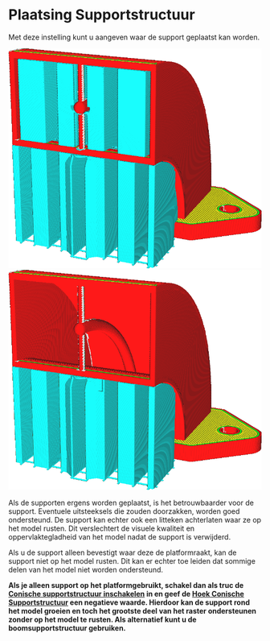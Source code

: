 Plaatsing Supportstructuur
====
Met deze instelling kunt u aangeven waar de support geplaatst kan worden.

<!--screenshot {
"image_path": "support_type_everywhere.png",
"modellen": [{"script": "duct.scad"}],
"camerapositie": [56, 127, 60],
"instellingen": {
    "support_enable": waar,
    "support_type": "overal"
},
"kleuren": 32
}-->
<!--screenshot {
"image_path": "support_type_touching_buildplate.png",
"modellen": [{"script": "duct.scad"}],
"camerapositie": [56, 127, 60],
"instellingen": {
    "support_enable": waar,
    "support_type": "platform"
},
"kleuren": 32
}-->
![support wordt gegenereerd voor alle overhangende oppervlakken](../../../articles/images/support_type_everywhere.png)
![support wordt alleen gegenereerd waar deze op de platformkan rusten](../../../articles/images/support_type_touching_buildplate.png)

Als de supporten ergens worden geplaatst, is het betrouwbaarder voor de support. Eventuele uitsteeksels die zouden doorzakken, worden goed ondersteund. De support kan echter ook een litteken achterlaten waar ze op het model rusten. Dit verslechtert de visuele kwaliteit en oppervlaktegladheid van het model nadat de support is verwijderd.

Als u de support alleen bevestigt waar deze de platformraakt, kan de support niet op het model rusten. Dit kan er echter toe leiden dat sommige delen van het model niet worden ondersteund.

**Als je alleen support op het platformgebruikt, schakel dan als truc de [Conische supportstructuur inschakelen](../experimental/support_conical_enabled.md) in en geef de [Hoek Conische Supportstructuur](../experimental/support_conical_angle.md ) een negatieve waarde. Hierdoor kan de support rond het model groeien en toch het grootste deel van het raster ondersteunen zonder op het model te rusten. Als alternatief kunt u de boomsupportstructuur gebruiken.**